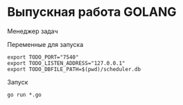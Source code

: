 # Выпускная работа GOLANG

Менеджер задач

Переменные для запуска
```
export TODO_PORT="7540"
export TODO_LISTEN_ADDRESS="127.0.0.1"
export TODO_DBFILE_PATH=$(pwd)/scheduler.db
```

Запуск
```
go run *.go
```